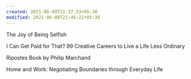 ```yaml
---
created: 2021-06-09T21:37:53+05:30
modified: 2021-06-09T21:46:22+05:30
---
```


The Joy of Being Selfish


I Can Get Paid for That? 99 Creative Careers to Live a Life Less Ordinary

Ripostes
Book by Philip Marchand

Home and Work: Negotiating Boundaries through Everyday Life
